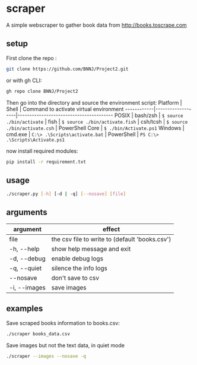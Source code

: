 # scraper

A simple webscraper to gather book data from http://books.toscrape.com

## setup

First clone the repo :
```bash
git clone https://github.com/BNNJ/Project2.git
```
or with gh CLI:
```bash
gh repo clone BNNJ/Project2
```

Then go into the directory and source the environment script:
Platform    | Shell             | Command to activate virtual environment
------------|-------------------|----------------------------------------
POSIX       | bash/zsh          | `$ source ./bin/activate`
            | fish              | `$ source ./bin/activate.fish`
            | csh/tcsh          | `$ source ./bin/activate.csh`
            | PowerShell Core   | `$ ./bin/Activate.ps1`
Windows     | cmd.exe           | `C:\> .\Scripts\activate.bat`
            | PowerShell        | `PS C:\> .\Scripts\Activate.ps1`

now install required modules:
```bash
pip install -r requirement.txt
```

## usage

```bash 
./scraper.py [-h] [-d | -q] [--nosave] [file]
```

## arguments

argument       | effect
---------------|-------
file           | the csv file to write to (default 'books.csv')
-h, --help     | show help message and exit
-d, --debug    | enable debug logs
-q, --quiet    | silence the info logs
--nosave       | don't save to csv
-i, --images   | save images

## examples

Save scraped books information to books.csv:
```bash
./scraper books_data.csv
```

Save images but not the text data, in quiet mode
```bash
./scraper --images --nosave -q
```
